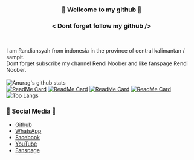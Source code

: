 ### <h3 align="center">🔰 Wellcome to my github 🔰<h3>
### <h3 align="center">< Dont forget follow my github /></h3> <br>
I am Randiansyah from indonesia in the province of central kalimantan / sampit. <br>
Dont forget subscribe my channel Rendi Noober and like fanspage Rendi Noober. <br><br>
![Anurag's github stats](https://github-readme-stats.vercel.app/api?username=Rendi-ID&show_icons=true&theme=radical)<br>
[![ReadMe Card](https://github-readme-stats.vercel.app/api/pin/?username=Rendi-ID&repo=kalkulator-cli-cpp&show_icons=true&theme=radical)](https://github.com/anuraghazra/github-readme-stats)
[![ReadMe Card](https://github-readme-stats.vercel.app/api/pin/?username=Rendi-ID&repo=simple-code-calendar&show_icons=true&theme=radical)](https://github.com/anuraghazra/github-readme-stats)
[![ReadMe Card](https://github-readme-stats.vercel.app/api/pin/?username=Rendi-ID&repo=brute_force_file_zip&show_icons=true&theme=radical)](https://github.com/anuraghazra/github-readme-stats)
[![ReadMe Card](https://github-readme-stats.vercel.app/api/pin/?username=Rendi-ID&repo=Ddos_Puyuh&show_icons=true&theme=radical)](https://github.com/anuraghazra/github-readme-stats)
[![Top Langs](https://github-readme-stats.vercel.app/api/top-langs/?username=Rendi-ID&langs_count=8&show_icons=true&theme=radical)](https://github.com/anuraghazra/github-readme-stats)
### 📱 Social Media 📱
- <a href="https://github.com/Rendi-ID">Github</a>
- <a href="http://api.whatsapp.com/send?phone=628998941414">WhatsApp</a>
- <a href="https://www.facebook.com/profile.php?id=100028387906209">Facebook</a>
- <a href="https://www.youtube.com/channel/UClOfbjKzNtNdnAkv6uUoMNw">YouTube</a>
- <a href="https://m.facebook.com/RendiNoober1"/>Fanspage</a>
